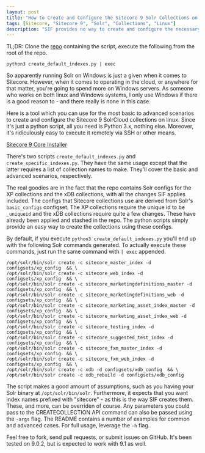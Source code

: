 ```yaml
---
layout: post
title: "How to Create and Configure the Sitecore 9 Solr Collections on Linux"
tags: [Sitecore, "Sitecore 9", "Solr", "Collections", "Linux"]
description: "SIF provides no way to create and configure the necessary SolrCloud collections on Linux. It just assumes you are going to run Solr on Windows, let's take that assumption away. I present a one-liner for all your Sitecore 9 solr config." 
---
```


TL;DR: Clone the [repo](https://github.com/AlexMayle/sitecore9-core-installer) containing the script, execute the following from the root of the repo.
```
python3 create_default_indexes.py | exec
```

So apparently running Solr on Windows is just a given when it comes to Sitecore. However, when it comes to operating in the cloud, or anywhere for that matter, you're going to spend more on Windows servers. As someone who works on both linux and Windows systems, I only use Windows if there is a good reason to - and there really is none in this case.

Here is a tool which you can use for the most basic to advanced scenarios to create and configure the Sitecore 9 SolrCloud collections on linux. Since it's just a python script, all you need is Python 3.x, nothing else. Moreover, it's ridiculously easy to execute it remotely via SSH or other means. 

[Sitecore 9 Core Installer](https://github.com/AlexMayle/sitecore9-core-installer)

There's two scripts `create_default_indexes.py` and `create_specific_indexes.py`. They have the same usage except that the latter requires a list of collection names to make. They'll cover the basic and advanced scenarios, respectively. 

The real goodies are in the fact that the repo contains Solr configs for the XP collections and the xDB collections, with all the changes SIF applies included. The configs that Sitecore collections use are derived from Solr's `basic_configs` configset. The XP collections require the unique id to be `_uniqueid` and the xDB collections require quite a few changes. These have already been applied and stashed in the repo. The python scripts simply provide an easy way to create the collections using these configs.

By default, if you execute `python3 create_default_indexes.py` you'll end up with the following Solr commands generated. To actually execute these commands, just run the same command with `| exec` appended.

```
/opt/solr/bin/solr create -c sitecore_master_index -d configsets/xp_config  && \
/opt/solr/bin/solr create -c sitecore_web_index -d configsets/xp_config  && \
/opt/solr/bin/solr create -c sitecore_marketingdefinitions_master -d configsets/xp_config  && \
/opt/solr/bin/solr create -c sitecore_marketingdefinitions_web -d configsets/xp_config  && \
/opt/solr/bin/solr create -c sitecore_marketing_asset_index_master -d configsets/xp_config  && \
/opt/solr/bin/solr create -c sitecore_marketing_asset_index_web -d configsets/xp_config  && \
/opt/solr/bin/solr create -c sitecore_testing_index -d configsets/xp_config  && \
/opt/solr/bin/solr create -c sitecore_suggested_test_index -d configsets/xp_config  && \
/opt/solr/bin/solr create -c sitecore_fxm_master_index -d configsets/xp_config  && \
/opt/solr/bin/solr create -c sitecore_fxm_web_index -d configsets/xp_config  && \
/opt/solr/bin/solr create -c xdb -d configsets/xdb_config  && \
/opt/solr/bin/solr create -c xdb_rebuild -d configsets/xdb_config
```
The script makes a good amount of assumptions, such as you having your Solr binary at `/opt/solr/bin/solr`. Furthermore, it expects that you want index names prefixed with "sitecore" - as this is the way SIF creates them. These, and more, can be overriden of course. Any parameters you could pass to the CREATECOLLECTION API command can also be passed using the `-args` flag. The README contains a number of examples for common and advanced cases. For full usage, leverage the `-h` flag. 

Feel free to fork, send pull requests, or submit issues on GitHub. It's been tested on 9.0.2, but is expected to work with 9.1 as well. 
